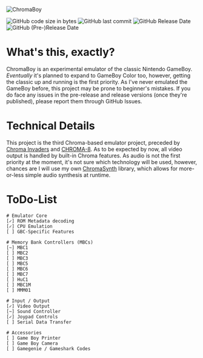 ﻿![ChromaBoy](https://i.imgur.com/FpgsCER.png)

![GitHub code size in bytes](https://img.shields.io/github/languages/code-size/Hacktix/ChromaBoy)
![GitHub last commit](https://img.shields.io/github/last-commit/Hacktix/ChromaBoy)
![GitHub Release Date](https://img.shields.io/github/release-date/Hacktix/ChromaBoy?label=latest%20release)
![GitHub (Pre-)Release Date](https://img.shields.io/github/release-date-pre/Hacktix/ChromaBoy?label=latest%20pre-release)

# What's this, exactly?
ChromaBoy is an experimental emulator of the classic Nintendo GameBoy. *Eventually* it's planned to expand to GameBoy Color too, however, getting the classic up and running is the first priority. As I've never emulated the GameBoy before, this project may be prone to beginner's mistakes. If you do face any issues in the pre-release and release versions (once they're published), please report them through GitHub Issues.

# Technical Details
This project is the third Chroma-based emulator project, preceded by [Chroma Invaders](https://github.com/Hacktix/Chroma-Invaders) and [CHROMA-8](https://github.com/Hacktix/CHROMA-8). As to be expected by now, all video output is handled by built-in Chroma features. As audio is not the first priority at the moment, it's not sure which technology will be used, however, chances are I will use my own [ChromaSynth](https://github.com/Hacktix/ChromaSynth) library, which allows for more-or-less simple audio synthesis at runtime.

# ToDo-List
```
# Emulator Core
[✓] ROM Metadata decoding
[✓] CPU Emulation
[ ] GBC-Specific Features

# Memory Bank Controllers (MBCs)
[~] MBC1
[ ] MBC2
[ ] MBC3
[ ] MBC5
[ ] MBC6
[ ] MBC7
[ ] HuC1
[ ] MBC1M
[ ] MMM01

# Input / Output
[✓] Video Output
[~] Sound Controller
[✓] Joypad Controls
[ ] Serial Data Transfer

# Accessories
[ ] Game Boy Printer
[ ] Game Boy Camera
[ ] Gamegenie / Gameshark Codes
```